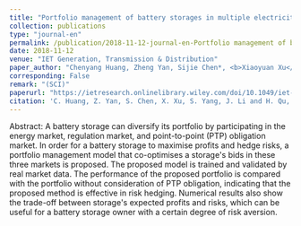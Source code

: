 ```yaml
---
title: "Portfolio management of battery storages in multiple electricity markets"
collection: publications
type: "journal-en"
permalink: /publication/2018-11-12-journal-en-Portfolio management of battery storages in multiple electricity markets
date: 2018-11-12
venue: "IET Generation, Transmission & Distribution"
paper_author: "Chenyang Huang, Zheng Yan, Sijie Chen*, <b>Xiaoyuan Xu</b>, Su Yang, Jing Li, Haoyuan Qu"
corresponding: False
remark: "(SCI)"
paperurl: "https://ietresearch.onlinelibrary.wiley.com/doi/10.1049/iet-gtd.2018.6219"
citation: 'C. Huang, Z. Yan, S. Chen, X. Xu, S. Yang, J. Li and H. Qu, "Portfolio management of battery storages in multiple electricity markets," <i>IET Generation, Transmission & Distribution</i>, vol. 12, no. 2, pp. 6004-6010, 2018.'
---
```


Abstract:
A battery storage can diversify its portfolio by participating in the energy market, regulation market, and point-to-point (PTP) obligation market. In order for a battery storage to maximise profits and hedge risks, a portfolio management model that co-optimises a storage's bids in these three markets is proposed. The proposed model is trained and validated by real market data. The performance of the proposed portfolio is compared with the portfolio without consideration of PTP obligation, indicating that the proposed method is effective in risk hedging. Numerical results also show the trade-off between storage's expected profits and risks, which can be useful for a battery storage owner with a certain degree of risk aversion.